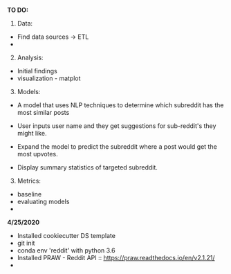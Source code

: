 
**TO DO:**

1. Data:

- Find data sources -> ETL  
-

2. Analysis:

- Initial findings
- visualization - matplot

3. Models:

- A model that uses NLP techniques to determine which subreddit has the most similar posts

- User inputs user name and they get suggestions for sub-reddit's they might like.

- Expand the model to predict the subreddit where a post would get the most upvotes.

- Display summary statistics of targeted subreddit.

3. Metrics:

- baseline
- evaluating models
- 


**4/25/2020**

- Installed cookiecutter DS template
- git init
- conda env 'reddit' with python 3.6
- Installed PRAW - Reddit API :: https://praw.readthedocs.io/en/v2.1.21/
-

